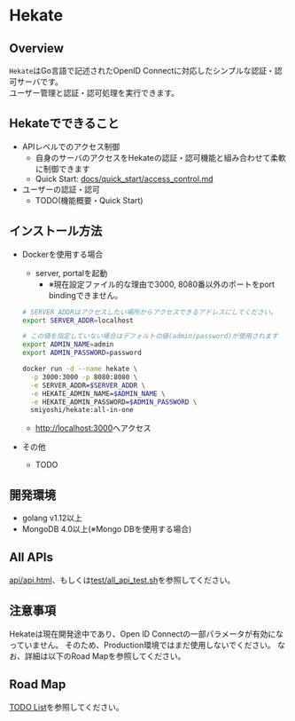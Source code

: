 # Hekate

## Overview

`Hekate`はGo言語で記述されたOpenID Connectに対応したシンプルな認証・認可サーバです。  
ユーザー管理と認証・認可処理を実行できます。

## Hekateでできること

- APIレベルでのアクセス制御
  - 自身のサーバのアクセスをHekateの認証・認可機能と組み合わせて柔軟に制御できます
  - Quick Start: [docs/quick_start/access_control.md](docs/quick_start/access_control.md)
- ユーザーの認証・認可
  - TODO(機能概要・Quick Start)

## インストール方法

- Dockerを使用する場合
  - server, portalを起動
    - ※現在設定ファイル的な理由で3000, 8080番以外のポートをport bindingできません。

  ```bash
  # SERVER_ADDRはアクセスしたい場所からアクセスできるアドレスにしてください。
  export SERVER_ADDR=localhost

  # この値を指定していない場合はデフォルトの値(admin/password)が使用されます
  export ADMIN_NAME=admin
  export ADMIN_PASSWORD=password

  docker run -d --name hekate \
    -p 3000:3000 -p 8080:8080 \
    -e SERVER_ADDR=$SERVER_ADDR \
    -e HEKATE_ADMIN_NAME=$ADMIN_NAME \
    -e HEKATE_ADMIN_PASSWORD=$ADMIN_PASSWORD \
    smiyoshi/hekate:all-in-one
  ```

  - [http://localhost:3000](http://localhost:3000)へアクセス

- その他
  - TODO

## 開発環境

- golang v1.12以上
- MongoDB 4.0以上(※Mongo DBを使用する場合)

## All APIs

[api/api.html](api/api.html)、もしくは[test/all_api_test.sh](test/all_api_test.sh)を参照してください。

## 注意事項

Hekateは現在開発途中であり、Open ID Connectの一部パラメータが有効になっていません。
そのため、Production環境ではまだ使用しないでください。
なお、詳細は以下のRoad Mapを参照してください。

## Road Map

[TODO List](./todoList.md)を参照してください。
